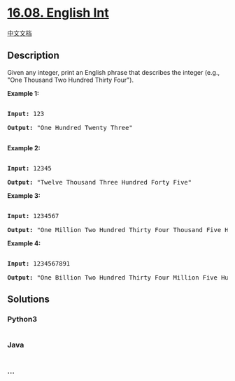 # [16.08. English Int](https://leetcode.cn/problems/english-int-lcci)

[中文文档](/lcci/16.08.English%20Int/README.md)

## Description

<p>Given any integer, print an English phrase that describes the integer (e.g., &quot;One Thousand Two Hundred Thirty Four&quot;).</p>

<p><strong>Example 1:</strong></p>

<pre>

<strong>Input:</strong> 123

<strong>Output:</strong> &quot;One Hundred Twenty Three&quot;

</pre>

<p><strong>Example 2:</strong></p>

<pre>

<strong>Input:</strong> 12345

<strong>Output:</strong> &quot;Twelve Thousand Three Hundred Forty Five&quot;</pre>

<p><strong>Example 3:</strong></p>

<pre>

<strong>Input:</strong> 1234567

<strong>Output:</strong> &quot;One Million Two Hundred Thirty Four Thousand Five Hundred Sixty Seven&quot;</pre>

<p><strong>Example 4:</strong></p>

<pre>

<strong>Input:</strong> 1234567891

<strong>Output:</strong> &quot;One Billion Two Hundred Thirty Four Million Five Hundred Sixty Seven Thousand Eight Hundred Ninety One&quot;</pre>

## Solutions

<!-- tabs:start -->

### **Python3**

```python

```

### **Java**

```java

```

### **...**

```

```

<!-- tabs:end -->
